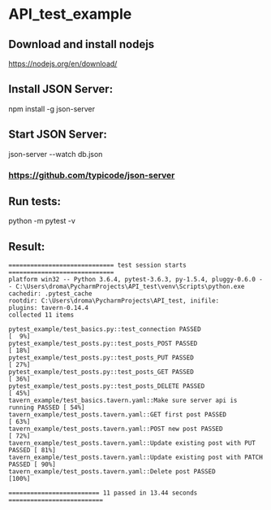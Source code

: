 # API_test_example

## Download and install nodejs

https://nodejs.org/en/download/

## Install JSON Server:

npm install -g json-server

## Start JSON Server:

json-server --watch db.json


### https://github.com/typicode/json-server

## Run tests:

python -m pytest -v

## Result:
```
============================= test session starts =============================
platform win32 -- Python 3.6.4, pytest-3.6.3, py-1.5.4, pluggy-0.6.0 -- C:\Users\droma\PycharmProjects\API_test\venv\Scripts\python.exe
cachedir: .pytest_cache
rootdir: C:\Users\droma\PycharmProjects\API_test, inifile:
plugins: tavern-0.14.4
collected 11 items

pytest_example/test_basics.py::test_connection PASSED                    [  9%]
pytest_example/test_posts.py::test_posts_POST PASSED                     [ 18%]
pytest_example/test_posts.py::test_posts_PUT PASSED                      [ 27%]
pytest_example/test_posts.py::test_posts_GET PASSED                      [ 36%]
pytest_example/test_posts.py::test_posts_DELETE PASSED                   [ 45%]
tavern_example/test_basics.tavern.yaml::Make sure server api is running PASSED [ 54%]
tavern_example/test_posts.tavern.yaml::GET first post PASSED             [ 63%]
tavern_example/test_posts.tavern.yaml::POST new post PASSED              [ 72%]
tavern_example/test_posts.tavern.yaml::Update existing post with PUT PASSED [ 81%]
tavern_example/test_posts.tavern.yaml::Update existing post with PATCH PASSED [ 90%]
tavern_example/test_posts.tavern.yaml::Delete post PASSED                [100%]

========================= 11 passed in 13.44 seconds ==========================

```